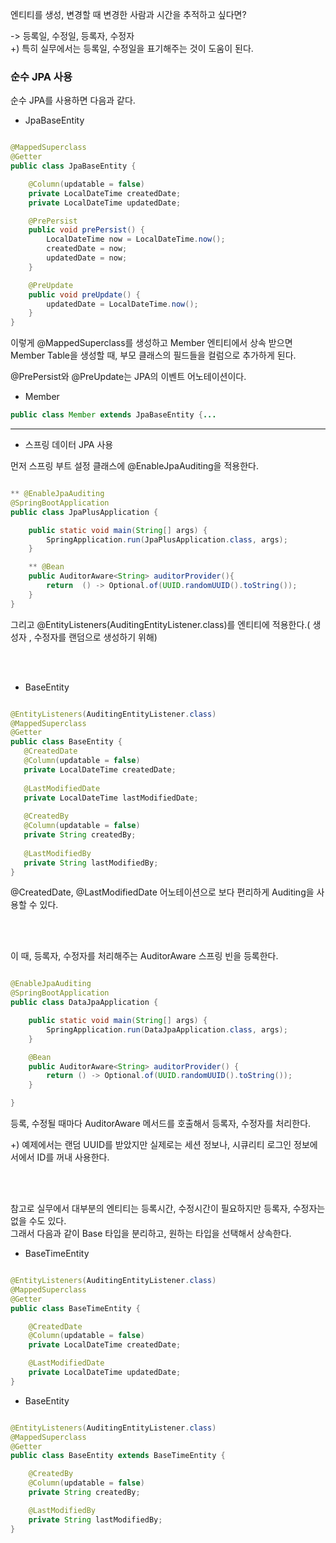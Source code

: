 엔티티를 생성, 변경할 때 변경한 사람과 시간을 추적하고 싶다면?

-> 등록일, 수정일, 등록자, 수정자 <br/>
+) 특히 실무에서는 등록일, 수정일을 표기해주는 것이 도움이 된다.

### 순수 JPA 사용

순수 JPA를 사용하면 다음과 같다.

* JpaBaseEntity

```java

@MappedSuperclass
@Getter
public class JpaBaseEntity {

    @Column(updatable = false)
    private LocalDateTime createdDate;
    private LocalDateTime updatedDate;

    @PrePersist
    public void prePersist() {
        LocalDateTime now = LocalDateTime.now();
        createdDate = now;
        updatedDate = now;
    }

    @PreUpdate
    public void preUpdate() {
        updatedDate = LocalDateTime.now();
    }
}

```

이렇게 @MappedSuperclass를 생성하고 Member 엔티티에서 상속 받으면 Member Table을 생성할 때, 부모 클래스의 필드들을 컬럼으로 추가하게 된다.

@PrePersist와 @PreUpdate는 JPA의 이벤트 어노테이션이다.


* Member

```java
public class Member extends JpaBaseEntity {...

```

---

* 스프링 데이터 JPA 사용

먼저 스프링 부트 설정 클래스에 @EnableJpaAuditing을 적용한다.

```java

** @EnableJpaAuditing
@SpringBootApplication
public class JpaPlusApplication {

    public static void main(String[] args) {
        SpringApplication.run(JpaPlusApplication.class, args);
    }

    ** @Bean
    public AuditorAware<String> auditorProvider(){
        return  () -> Optional.of(UUID.randomUUID().toString());
    }
}

```

그리고 @EntityListeners(AuditingEntityListener.class)를 엔티티에 적용한다.( 생성자 , 수정자를 랜덤으로 생성하기 위해)

<br/><br/>

* BaseEntity

```java

@EntityListeners(AuditingEntityListener.class)
@MappedSuperclass
@Getter
public class BaseEntity {
   @CreatedDate
   @Column(updatable = false)
   private LocalDateTime createdDate;
   
   @LastModifiedDate
   private LocalDateTime lastModifiedDate;
   
   @CreatedBy
   @Column(updatable = false)
   private String createdBy;
   
   @LastModifiedBy
   private String lastModifiedBy;
}

```

@CreatedDate, @LastModifiedDate 어노테이션으로 보다 편리하게 Auditing을 사용할 수 있다.

<br/><br/>

이 때, 등록자, 수정자를 처리해주는 AuditorAware 스프링 빈을 등록한다.

```java

@EnableJpaAuditing
@SpringBootApplication
public class DataJpaApplication {

	public static void main(String[] args) {
		SpringApplication.run(DataJpaApplication.class, args);
	}

	@Bean
	public AuditorAware<String> auditorProvider() {
		return () -> Optional.of(UUID.randomUUID().toString());
	}

}

```

등록, 수정될 때마다 AuditorAware 메서드를 호출해서 등록자, 수정자를 처리한다.

+) 예제에서는 랜덤 UUID를 받았지만 실제로는 세션 정보나, 시큐리티 로그인 정보에서에서 ID를 꺼내 사용한다.

<br/><br/>

참고로 실무에서 대부분의 엔티티는 등록시간, 수정시간이 필요하지만 등록자, 수정자는 없을 수도 있다. <br/>
그래서 다음과 같이 Base 타입을 분리하고, 원하는 타입을 선택해서 상속한다.

* BaseTimeEntity

```java

@EntityListeners(AuditingEntityListener.class)
@MappedSuperclass
@Getter
public class BaseTimeEntity {

    @CreatedDate
    @Column(updatable = false)
    private LocalDateTime createdDate;

    @LastModifiedDate
    private LocalDateTime updatedDate;
}

```

* BaseEntity

```java

@EntityListeners(AuditingEntityListener.class)
@MappedSuperclass
@Getter
public class BaseEntity extends BaseTimeEntity {

    @CreatedBy
    @Column(updatable = false)
    private String createdBy;

    @LastModifiedBy
    private String lastModifiedBy;
}

```




